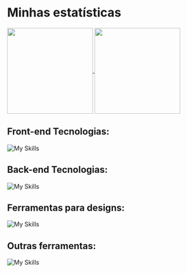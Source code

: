 # Minhas estatísticas

<a href="https://github.com/Zafkiel45/github-readme-stats">
    <img height=200 align="center" src="https://github-readme-stats.vercel.app/api?username=Zafkiel45&show_icons=true&theme=transparent&locale=pt-br" />
<a/>
<a href="https://github.com/Zafkiel45/convoychat">
  <img height=200 align="center" src="https://github-readme-stats.vercel.app/api/top-langs?username=Zafkiel45&show_icons=true&theme=transparent&layout=compact&langs_count=8&card_width=200" />
</a>


## Front-end Tecnologias:

![My Skills](https://go-skill-icons.vercel.app/api/icons?i=js,html,css,typescript,sass,react,nextjs,tailwindcss)

## Back-end Tecnologias:

![My Skills](https://go-skill-icons.vercel.app/api/icons?i=sequelize,nodejs)

## Ferramentas para designs:

![My Skills](https://go-skill-icons.vercel.app/api/icons?i=figma)

## Outras ferramentas:

![My Skills](https://go-skill-icons.vercel.app/api/icons?i=jwt,windows,vercel,vscode,prettier)

